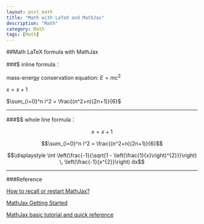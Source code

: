 ```yaml
---
layout: post_math
title: "Math with LaTeX and MathJax"
description: "Math"
category: Math
tags: [Math]
---
```


##Math LaTeX formula with MathJax

###$ inline formula： 

mass-energy conservation equation: $E=mc^2$

$x = x+1$

$\sum_{i=0}^n i^2 = \frac{(n^2+n)(2n+1)}{6}$


------


###$$ whole line formula：

$$x = x+1$$

$$\sum_{i=0}^n i^2 = \frac{(n^2+n)(2n+1)}{6}$$

$$\displaystyle \int \left(\frac{-1}{\sqrt{1 - \left(\frac{1}{x}\right)^{2}}}\right) \, \left(\frac{-1}{x^{2}}\right) dx$$

------

###Reference

[How to recall or restart MathJax?](https://stackoverflow.com/questions/5200545/how-to-recall-or-restart-mathjax)

[MathJax Getting Started](https://docs.mathjax.org/en/v2.5-latest/mathjax.html)

[MathJax basic tutorial and quick reference](http://meta.math.stackexchange.com/questions/5020/mathjax-basic-tutorial-and-quick-reference)